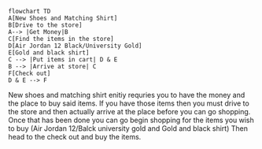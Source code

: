 ```mermaid
flowchart TD
A[New Shoes and Matching Shirt]
B[Drive to the store]
A--> |Get Money|B
C[Find the items in the store]
D[Air Jordan 12 Black/University Gold]
E[Gold and black shirt]
C --> |Put items in cart| D & E
B --> |Arrive at store| C
F[Check out]
D & E --> F
```
New shoes and matching shirt enitiy requries you to have the money and the place to buy said items. If you have those items then you must drive to the store and then actually arrive at the place before you can go shopping. Once that has been done you can go begin shopping for the items you wish to buy (Air Jordan 12/Balck university gold and Gold and black shirt) Then head to the check out and buy the items. 
